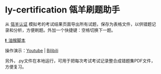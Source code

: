 # ly-certification 瓴羊刷题助手

从 [瓴羊认证](https://cert.lydaas.com/cert-ly-online/certification) 模拟考的考试结果页面导出所有试题，保存为表格文件，以供错题记录和分析，方便刷题。外加一个快捷键：空格切换下一题。

[⏬ 油猴脚本](https://greasyfork.org/en/scripts/522657-%E7%93%B4%E7%BE%8A%E5%88%B7%E9%A2%98%E5%8A%A9%E6%89%8B)

操作演示：[Youtube](https://youtu.be/cj5g2tmWmlg) | [Bilibili](https://www.bilibili.com/video/BV1ng61YNEFw/?share_source=copy_web&vd_source=f798a3fc4cecc541856bed48b800e237)

另外，.py文件在本地运行，可用于把每次考试考试记录整合成错题集PDF文件，方便复习。
